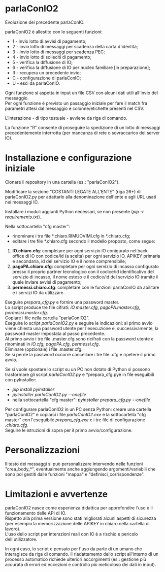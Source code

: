 # parlaConIO2
Evoluzione del precedente parlaConIO.  

parlaConIO2 è allestito con le seguenti funzioni:
- 1 - invio lotto di avvisi di pagamento;  
- 2 - invio lotto di messaggi per scadenza della carta d'identità;  
- 3 - invio lotto di messaggi per scadenza PEC;  
- 4 - invio lotto di solleciti di pagamento;  
- 5 - verifica la diffusione di IO;  
- 6 - verifica la diffusione di IO per nucleo familiare [in preparazione];  
- R - recupera un precedente invio;  
- C - configurazione di parlaConIO;  
- U - esci da parlaConIO.  

Ogni funzione si aspetta in input un file CSV con alcuni dati utili all'invio del messaggio.  
Per ogni funzione è previsto un passaggio iniziale per fare il match fra parametri attesi dal messaggio e colonne/etichette presenti nel CSV.  

L'interazione - di tipo testuale - avviene da riga di comando.  

La funzione "R" consente di proseguire la spedizione di un lotto di messaggi precedentemente interrotta (per mancanza di rete o sovraccarico del server IO).

# Installazione e configurazione iniziale
Clonare il repository in una cartella (es.: "parlaConIO2").  

Modificare la sezione "COSTANTI LEGATE ALL'ENTE" (riga 26+) di parlaConIO2.py per adattarlo alla denominazione dell'ente e agli URL usati nei messaggi IO.  

Installare i moduli aggiunti Python necessari, se non presente (*pip -r requirements.txt*).

Nella sottocartella "cfg master":
- rinominare i tre file *.chiaro.RIMUOVIMI.cfg in *.chiaro.cfg;
- editare i tre file *.chiaro.cfg secondo il modello proposto, come segue:
 1. **IO.chiaro.cfg**: completare per ogni servizio IO conigurato nel back office di IO con codice/id (a scelta) per ogni servizio IO, APIKEY primaria e secondaria, id del servizio IO e il nome comprensibile;
 2. **pagoPA.chiaro.cfg**: completare per ogni servizio di incasso configurato presso il proprio partner tecnologico con il codice/id identificativo del servizio di incasso, il nome esteso e il codice/id del servizio IO tramite il quale inviare avvisi di pagamento;
 3. **permessi.chiaro.cfg**: completare con le funzioni parlaConIO da abilitare e i servizi IO da utilizzare.

Eseguire *prepara_cfg.py* e fornire una password master.  
Lo script produce tre file cifrati: *IO.master.cfg*, *pagoPA.master.cfg*, *permessi.master.cfg*.  
Copiare i file nella cartella "parlaConIO2".  
Eseguire lo script *parlaConIO2.py* e seguire le indicazioni: al primo avvio viene chiesta una password utente per l'esecuzione e, successivamente, la password master impostata al passo precedente.  
Al primo avvio i tre file .master.cfg sono ricifrati con la password utente e rinominati in *IO.cfg*, *pagoPA.cfg*, *permessi.cfg*.  
Eliminare (opzionale) i file .master.cfg.  
Se si perde la password occorre cancellare i tre file .cfg e ripetere il primo avvio.  

Se si vuole spostare lo script su un PC non dotato di Python si possono trasformare gli script *parlaConIO2.py* e *prepara_cfg.pyé in file eseguibili con pyInstaller:
- *pip install pyinstaller*
- *pyinstaller parlaConIO2.py --onefile*
- nella sottocartella "cfg master": *pyinstaller prepara_cfg.py --onefile*

Per configurare parlaConIO2 in un PC senza Python: creare una cartella "parlaConIO2" e copiarci i file *parlaConIO2.exe* e la sottocartella "cfg master" con l'eseguibile *prepara_cfg.exe* e i tre file di configurazione *.chiaro.cfg*.  
Seguire le istruzioni di sopra per il primo avvio/configurazione.

# Personalizzazioni
Il testo dei messaggi si può personalizzare intervendo nelle funzioni "crea_body_*", eventualmente anche aggiungendo argomenti/variabili che sono poi gestiti dalle funzioni "mappa" e "definisci_corrispondenze".

# Limitazioni e avvertenze
parlaConIO2 nasce come esperienza didattica per approfondire l'uso e il funzionamento delle API di IO.  
Rispetto alla prima versione sono stati migliorati alcuni aspetti di sicurezza (per esempio la memorizzazione delle APIKEY in chiaro nella cartella di lavoro).  
L'uso dello script per interazioni reali con IO è a rischio e pericolo dell'utilizzatore.  

In ogni caso, lo script è pensato per l'uso da parte di un umano che interagisce da riga di comando. Il riadattamento dello script all'interno di un processo automatico richiede ulteriori accorgimenti (es.: gestione più accurata di errori ed eccezioni e controllo più meticoloso dei dati in input).  
